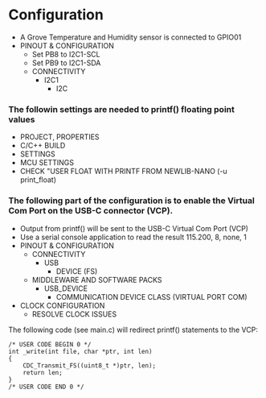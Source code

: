 # Configuration

- A Grove Temperature and Humidity sensor is connected to GPIO01
- PINOUT & CONFIGURATION
  - Set PB8 to I2C1-SCL
  - Set PB9 to I2C1-SDA
  - CONNECTIVITY
    - I2C1
      - I2C

### The followin settings are needed to printf() floating point values

- PROJECT, PROPERTIES
- C/C++ BUILD
- SETTINGS
- MCU SETTINGS
- CHECK "USER FLOAT WITH PRINTF FROM NEWLIB-NANO (-u print_float)

### The following part of the configuration is to enable the Virtual Com Port on the USB-C connector (VCP).

- Output from printf() will be sent to the USB-C Virtual Com Port (VCP)
- Use a serial console application to read the result 115.200, 8, none, 1
- PINOUT & CONFIGURATION
  - CONNECTIVITY
    - USB
      - DEVICE (FS)
  - MIDDLEWARE AND SOFTWARE PACKS
    - USB_DEVICE
      - COMMUNICATION DEVICE CLASS (VIRTUAL PORT COM)
- CLOCK CONFIGURATION
  - RESOLVE CLOCK ISSUES

The following code (see main.c) will redirect printf() statements to the VCP:

```
/* USER CODE BEGIN 0 */
int _write(int file, char *ptr, int len)
{
	CDC_Transmit_FS((uint8_t *)ptr, len);
	return len;
}
/* USER CODE END 0 */
```
